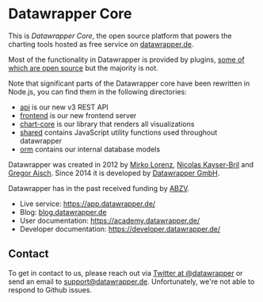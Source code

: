 # Datawrapper Core

This is _Datawrapper Core_, the open source platform that powers the charting tools hosted as free service on [datawrapper.de](https://datawrapper.de).

Most of the functionality in Datawrapper is provided by plugins, [some of which are open source](https://github.com/datawrapper/datawrapper/tree/main/plugins) but the majority is not. 

Note that significant parts of the Datawrapper core have been rewritten in Node.js, you can find them in the following directories:

- [api](https://github.com/datawrapper/datawrapper/tree/main/services/api) is our new v3 REST API
- [frontend](https://github.com/datawrapper/datawrapper/tree/main/services/frontend) is our new frontend server
- [chart-core](https://github.com/datawrapper/datawrapper/tree/main/libs/chart-core) is our library that renders all visualizations
- [shared](https://github.com/datawrapper/datawrapper/tree/main/libs/shared) contains JavaScript utility functions used throughout datawrapper
- [orm](https://github.com/datawrapper/datawrapper/tree/main/libs/orm) contains our internal database models

Datawrapper was created in 2012 by [Mirko Lorenz](http://www.mirkolorenz.com/), [Nicolas Kayser-Bril](http://nkb.fr) and [Gregor Aisch](http://driven-by-data.net/). Since 2014 it is developed by [Datawrapper GmbH](https://www.datawrapper.de/about-us/).

Datawrapper has in the past received funding by [ABZV](http://www.abzv.de/).

* Live service: <https://app.datawrapper.de/>
* Blog: [blog.datawrapper.de](https://blog.datawrapper.de)
* User documentation: <https://academy.datawrapper.de/> 
* Developer documentation: <https://developer.datawrapper.de/> 

## Contact

To get in contact to us, please reach out via [Twitter at @datawrapper](https://twitter.com/datawrapper) or send an email to [support@datawrapper.de](mailto:support@datawrapper.de). Unfortunately, we're not able to respond to Github issues.